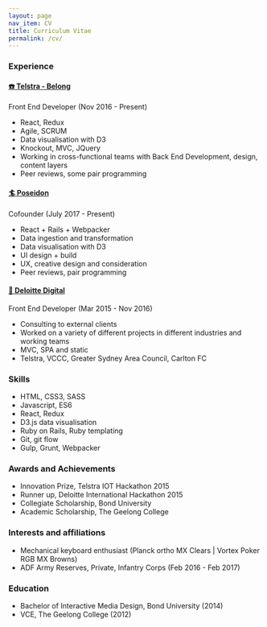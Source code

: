 ```yaml
---
layout: page
nav_item: CV
title: Curriculum Vitae
permalink: /cv/
---
```


### Experience

#### <a href="https://belong.com.au" target="_blank">:telephone: Telstra - Belong</a>

Front End Developer <span class="font-secondary">(Nov 2016 - Present)</span>

* React, Redux
* Agile, SCRUM 
* Data visualisation with D3
* Knockout, MVC, JQuery
* Working in cross-functional teams with Back End Development, design, content layers
* Peer reviews, some pair programming

#### <a href="http://app.surfposeidon.io" target="_blank">:surfer: Poseidon</a>

Cofounder <span class="font-secondary">(July 2017 - Present)</span>

* React + Rails + Webpacker
* Data ingestion and transformation
* Data visualisation with D3
* UI design + build
* UX, creative design and consideration
* Peer reviews, pair programming

#### <a href="https://www2.deloitte.com" target="_blank">:necktie: Deloitte Digital</a>

Front End Developer <span class="font-secondary">(Mar 2015 - Nov 2016)</span>

* Consulting to external clients
* Worked on a variety of different projects in different industries and working teams
* MVC, SPA and static
* Telstra, VCCC, Greater Sydney Area Council, Carlton FC

### Skills
* HTML, CSS3, SASS
* Javascript, ES6
* React, Redux
* D3.js data visualisation
* Ruby on Rails, Ruby templating
* Git, git flow
* Gulp, Grunt, Webpacker

### Awards and Achievements
* Innovation Prize, Telstra IOT Hackathon 2015
* Runner up, Deloitte International Hackathon 2015
* Collegiate Scholarship, Bond University
* Academic Scholarship, The Geelong College

### Interests and affiliations
* Mechanical keyboard enthusiast <span class="font-secondary">(Planck ortho MX Clears | Vortex Poker RGB MX Browns)</span>
* ADF Army Reserves, Private, Infantry Corps <span class="font-secondary">(Feb 2016 - Feb 2017)</span>

### Education
* Bachelor of Interactive Media Design, Bond University (2014)
* VCE, The Geelong College (2012)
